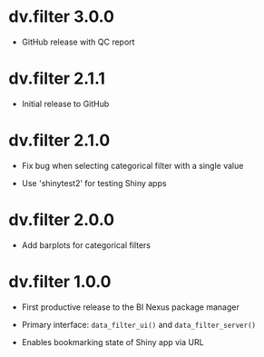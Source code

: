 # dv.filter 3.0.0

- GitHub release with QC report

# dv.filter 2.1.1

- Initial release to GitHub

# dv.filter 2.1.0

- Fix bug when selecting categorical filter with a single value

- Use 'shinytest2' for testing Shiny apps

# dv.filter 2.0.0

- Add barplots for categorical filters

# dv.filter 1.0.0

- First productive release to the BI Nexus package manager

- Primary interface: `data_filter_ui()` and `data_filter_server()`

- Enables bookmarking state of Shiny app via URL
